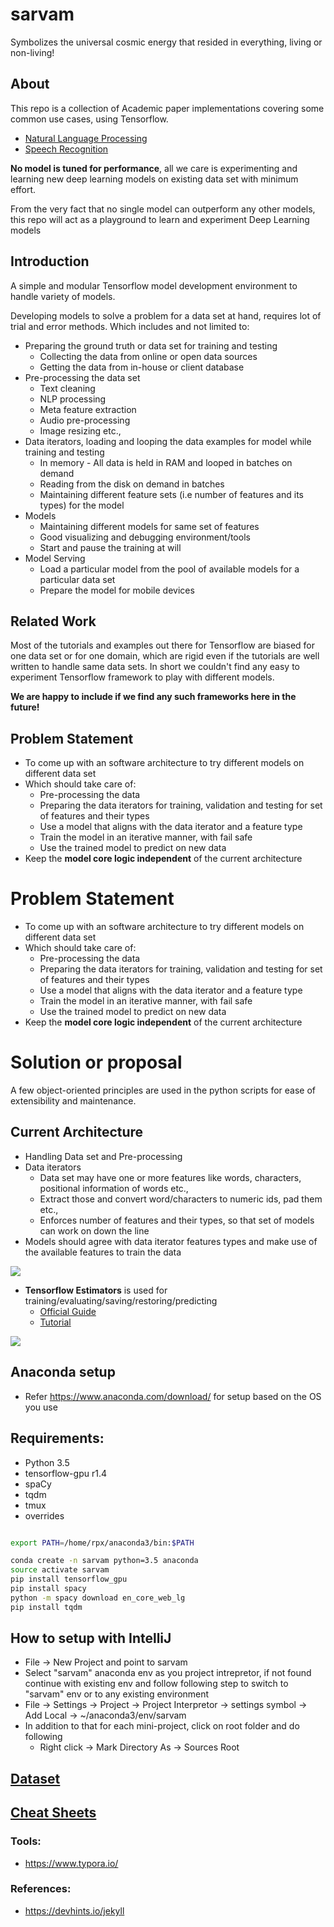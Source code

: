 # sarvam
Symbolizes the universal cosmic energy that resided in everything, living or non-living!


## About
This repo is a collection of Academic paper implementations covering some 
common use cases, using Tensorflow.

- [Natural Language Processing](src/nlp)
- [Speech Recognition](src/speech_recognition)

**No model is tuned for performance**, all we care is experimenting and 
learning new deep learning models on existing data set with minimum effort.

From the very fact that no single model can outperform any other models,
 this repo will act as a playground to learn and experiment Deep Learning models  

## Introduction
A simple and modular Tensorflow model development environment to handle variety of models.

Developing models to solve a problem for a data set at hand,
requires lot of trial and error methods.
Which includes and not limited to:
- Preparing the ground truth or data set for training and testing
    - Collecting the data from online or open data sources
    - Getting the data from in-house or client database
- Pre-processing the data set
    - Text cleaning
    - NLP processing
    - Meta feature extraction 
    - Audio pre-processing
    - Image resizing etc.,
- Data iterators, loading and looping the data examples for model
while training and testing
    - In memory - All data is held in RAM and looped in batches on demand
    - Reading from the disk on demand in batches
    - Maintaining different feature sets (i.e number of features and its types) for the model
- Models
    - Maintaining different models for same set of features
    - Good visualizing and debugging environment/tools
    - Start and pause the training at will
- Model Serving
    - Load a particular model from the pool of available models for a
    particular data set
    - Prepare the model for mobile devices
    
## Related Work
Most of the tutorials and examples out there for Tensorflow are biased for one data set or 
for one domain, which are rigid even if the tutorials are well written to handle same data sets.
In short we couldn't find any easy to experiment Tensorflow framework to play with different models. 

**We are happy to include if we find any such frameworks here in the future!**

## Problem Statement
 - To come up with an software architecture to try different models on
 different data set
 - Which should take care of:
    - Pre-processing the data
    - Preparing the data iterators for training, validation and testing
    for set of features and their types
    - Use a model that aligns with the data iterator and a feature type
    - Train the model in an iterative manner, with fail safe
    - Use the trained model to predict on new data
 - Keep the **model core logic independent** of the current architecture

# Problem Statement
 - To come up with an software architecture to try different models on
 different data set
 - Which should take care of:
    - Pre-processing the data
    - Preparing the data iterators for training, validation and testing
    for set of features and their types
    - Use a model that aligns with the data iterator and a feature type
    - Train the model in an iterative manner, with fail safe
    - Use the trained model to predict on new data
 - Keep the **model core logic independent** of the current architecture

# Solution or proposal

A few object-oriented principles are used in the python scripts for
ease of extensibility and maintenance.

## Current Architecture

- Handling Data set and Pre-processing
- Data iterators
    - Data set may have one or more features like words,
characters, positional information of words etc.,
    - Extract those and convert word/characters to numeric ids, pad them etc.,
    - Enforces number of features and their types, so that set of models
      can work on down the line
- Models should agree with data iterator features types and make use of the available features to train the data


![](docs/images/general_architecture.png)


- **Tensorflow Estimators** is used for training/evaluating/saving/restoring/predicting
   - [Official Guide](https://www.tensorflow.org/extend/estimators) 
   - [Tutorial](https://developers.googleblog.com/2017/09/introducing-tensorflow-datasets.html)

![](docs/images/tf_estimators.png)
 
## Anaconda setup
- Refer https://www.anaconda.com/download/ for setup based on the OS you use

## Requirements:
- Python 3.5
- tensorflow-gpu r1.4
- spaCy
- tqdm
- tmux
- overrides

```bash

export PATH=/home/rpx/anaconda3/bin:$PATH

conda create -n sarvam python=3.5 anaconda
source activate sarvam
pip install tensorflow_gpu
pip install spacy
python -m spacy download en_core_web_lg
pip install tqdm

```

## How to setup with IntelliJ
- File -> New Project and point to sarvam
- Select "sarvam" anaconda env as you project intrepretor, if not found 
continue with existing env and follow following step to switch to "sarvam" 
env or to any existing environment
- File -> Settings -> Project -> Project Interpretor -> settings symbol ->
    Add Local -> ~/anaconda3/env/sarvam
- In addition to that for each mini-project, click on root folder and do following
    - Right click -> Mark Directory As -> Sources Root
    
## [Dataset](data)

## [Cheat Sheets](docs/cheat_sheets/)

### Tools:
- https://www.typora.io/

### References:
- https://devhints.io/jekyll